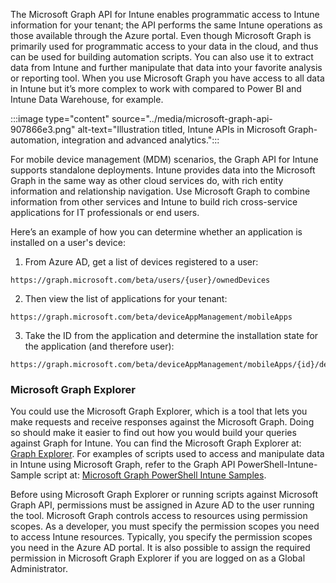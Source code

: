 The Microsoft Graph API for Intune enables programmatic access to Intune information for your tenant; the API performs the same Intune operations as those available through the Azure portal. Even though Microsoft Graph is primarily used for programmatic access to your data in the cloud, and thus can be used for building automation scripts. You can also use it to extract data from Intune and further manipulate that data into your favorite analysis or reporting tool. When you use Microsoft Graph you have access to all data in Intune but it’s more complex to work with compared to Power BI and Intune Data Warehouse, for example.

:::image type="content" source="../media/microsoft-graph-api-907866e3.png" alt-text="Illustration titled, Intune APIs in Microsoft Graph-automation, integration and advanced analytics.":::


For mobile device management (MDM) scenarios, the Graph API for Intune supports standalone deployments. Intune provides data into the Microsoft Graph in the same way as other cloud services do, with rich entity information and relationship navigation. Use Microsoft Graph to combine information from other services and Intune to build rich cross-service applications for IT professionals or end users.

Here’s an example of how you can determine whether an application is installed on a user's device:

1.  From Azure AD, get a list of devices registered to a user:

```
https://graph.microsoft.com/beta/users/{user}/ownedDevices

```

2.  Then view the list of applications for your tenant:

```
https://graph.microsoft.com/beta/deviceAppManagement/mobileApps

```

3.  Take the ID from the application and determine the installation state for the application (and therefore user):

```
https://graph.microsoft.com/beta/deviceAppManagement/mobileApps/{id}/deviceStatuses/

```

### **Microsoft Graph Explorer**

You could use the Microsoft Graph Explorer, which is a tool that lets you make requests and receive responses against the Microsoft Graph. Doing so should make it easier to find out how you would build your queries against Graph for Intune. You can find the Microsoft Graph Explorer at: [Graph Explorer](https://developer.microsoft.com/graph/graph-explorer). For examples of scripts used to access and manipulate data in Intune using Microsoft Graph, refer to the Graph API PowerShell-Intune-Sample script at: [Microsoft Graph PowerShell Intune Samples](https://github.com/microsoftgraph/powershell-intune-samples).

Before using Microsoft Graph Explorer or running scripts against Microsoft Graph API, permissions must be assigned in Azure AD to the user running the tool. Microsoft Graph controls access to resources using permission scopes. As a developer, you must specify the permission scopes you need to access Intune resources. Typically, you specify the permission scopes you need in the Azure AD portal. It is also possible to assign the required permission in Microsoft Graph Explorer if you are logged on as a Global Administrator.
